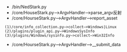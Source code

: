 
#

*	/bin/NedStark.py
*	/core/HouseStark.py—>ArgvHandler—>parse_argv反射
*	/core/HourseStark.py—>ArgvHandler—>report_asset
```
(1)/core/info_collection.py—>collect—>Windows|Linux
(2)/plugins/plugin_api.py—>WindowsSysInfo
(3)/plugins/Windows/sysinfo.py—>collect—>Win32Info
```
*	/core/HourseStark.py—>ArgvHandler—>__submit_data

